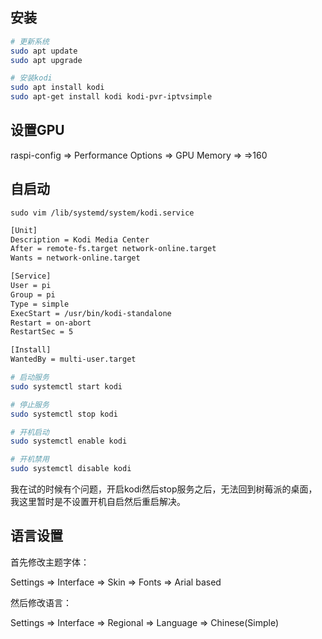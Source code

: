 ## 安装

```bash
# 更新系统
sudo apt update
sudo apt upgrade

# 安装kodi
sudo apt install kodi
sudo apt-get install kodi kodi-pvr-iptvsimple
```



## 设置GPU

raspi-config => Performance Options => GPU Memory => =>160



## 自启动

`sudo vim /lib/systemd/system/kodi.service`

```bash
[Unit]
Description = Kodi Media Center
After = remote-fs.target network-online.target
Wants = network-online.target

[Service]
User = pi
Group = pi
Type = simple
ExecStart = /usr/bin/kodi-standalone
Restart = on-abort
RestartSec = 5

[Install]
WantedBy = multi-user.target
```

```bash
# 启动服务
sudo systemctl start kodi

# 停止服务
sudo systemctl stop kodi

# 开机启动
sudo systemctl enable kodi

# 开机禁用
sudo systemctl disable kodi
```

我在试的时候有个问题，开启kodi然后stop服务之后，无法回到树莓派的桌面，我这里暂时是不设置开机自启然后重启解决。



## 语言设置

首先修改主题字体：

Settings => Interface => Skin => Fonts => Arial based



然后修改语言：

Settings => Interface => Regional => Language => Chinese(Simple)



